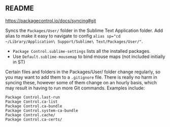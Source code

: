 ## README 
https://packagecontrol.io/docs/syncing#git

Syncs the `Packages/User/` folder in the Sublime Text Application folder. Add alias to make it easy to navigate to config `alias sp="cd ~/Library/Application\ Support/Sublime\ Text/Packages/User/"`.

- `Package Control.sublime-settings` lists all the installed packages.
- Use `Default.sublime-mousemap` to bind mouse maps (not included initially in ST)

Certain files and folders in the Packages/User/ folder change regularly, so you may want to add them to a `.gitignore` file. There is really no harm in syncing these, however some of them change on an hourly basis, which may result in having to run more Git commands. Examples include:

```
Package Control.last-run
Package Control.ca-list
Package Control.ca-bundle
Package Control.system-ca-bundle
Package Control.cache/
Package Control.ca-certs/
```